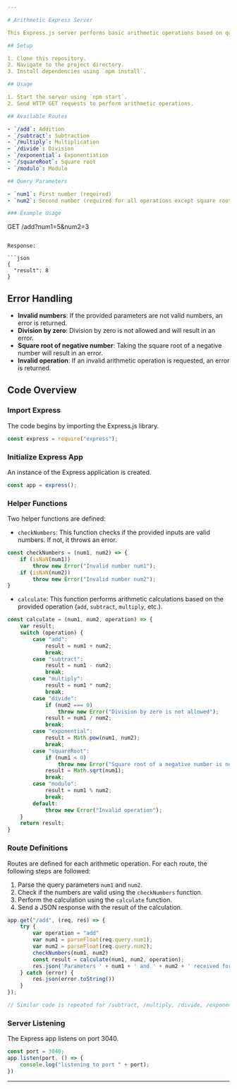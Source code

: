 ```yaml
---

# Arithmetic Express Server

This Express.js server performs basic arithmetic operations based on query parameters.

## Setup

1. Clone this repository.
2. Navigate to the project directory.
3. Install dependencies using `npm install`.

## Usage

1. Start the server using `npm start`.
2. Send HTTP GET requests to perform arithmetic operations.

## Available Routes

- `/add`: Addition
- `/subtract`: Subtraction
- `/multiply`: Multiplication
- `/divide`: Division
- `/exponential`: Exponentiation
- `/squareRoot`: Square root
- `/modulo`: Modulo

## Query Parameters

- `num1`: First number (required)
- `num2`: Second number (required for all operations except square root)

### Example Usage

```
GET /add?num1=5&num2=3
```

Response:

```json
{
  "result": 8
}
```

## Error Handling

- **Invalid numbers**: If the provided parameters are not valid numbers, an error is returned.
- **Division by zero**: Division by zero is not allowed and will result in an error.
- **Square root of negative number**: Taking the square root of a negative number will result in an error.
- **Invalid operation**: If an invalid arithmetic operation is requested, an error is returned.

## Code Overview

### Import Express

The code begins by importing the Express.js library.

```javascript
const express = require("express");
```

### Initialize Express App

An instance of the Express application is created.

```javascript
const app = express();
```

### Helper Functions

Two helper functions are defined:

- `checkNumbers`: This function checks if the provided inputs are valid numbers. If not, it throws an error.

```javascript
const checkNumbers = (num1, num2) => {
    if (isNaN(num1))
        throw new Error("Invalid number num1");
    if (isNaN(num2))
        throw new Error("Invalid number num2");
}
```

- `calculate`: This function performs arithmetic calculations based on the provided operation (`add`, `subtract`, `multiply`, etc.).

```javascript
const calculate = (num1, num2, operation) => {
    var result;
    switch (operation) {
        case "add":
            result = num1 + num2;
            break;
        case "subtract":
            result = num1 - num2;
            break;
        case "multiply":
            result = num1 * num2;
            break;
        case "divide":
            if (num2 === 0)
                throw new Error("Division by zero is not allowed");
            result = num1 / num2;
            break;
        case "exponential":
            result = Math.pow(num1, num2);
            break;
        case "squareRoot":
            if (num1 < 0)
                throw new Error("Square root of a negative number is not allowed");
            result = Math.sqrt(num1);
            break;
        case "modulo":
            result = num1 % num2;
            break;
        default:
            throw new Error("Invalid operation");
    }
    return result;
}
```

### Route Definitions

Routes are defined for each arithmetic operation. For each route, the following steps are followed:

1. Parse the query parameters `num1` and `num2`.
2. Check if the numbers are valid using the `checkNumbers` function.
3. Perform the calculation using the `calculate` function.
4. Send a JSON response with the result of the calculation.

```javascript
app.get("/add", (req, res) => {
    try {
        var operation = "add"
        var num1 = parseFloat(req.query.num1);
        var num2 = parseFloat(req.query.num2);
        checkNumbers(num1, num2)
        const result = calculate(num1, num2, operation);
        res.json('Parameters ' + num1 + ' and ' + num2 + ' received for operation -> ' + operation + ': And the result is ' + result);
    } catch (error) {
        res.json(error.toString())
    }
});

// Similar code is repeated for /subtract, /multiply, /divide, /exponential, /squareRoot, and /modulo
```

### Server Listening

The Express app listens on port 3040.

```javascript
const port = 3040;
app.listen(port, () => {
    console.log("listening to port " + port);
})
```

---
```

